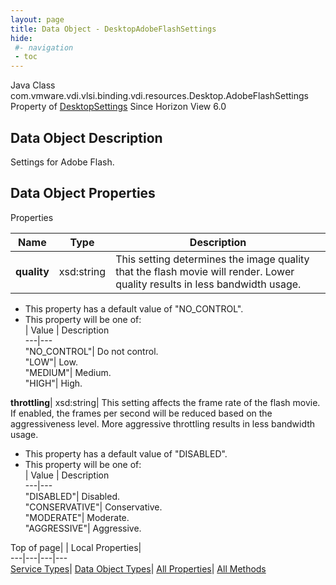 ```yaml
---
layout: page
title: Data Object - DesktopAdobeFlashSettings
hide:
 #- navigation
 - toc
---
```






Java Class
    com.vmware.vdi.vlsi.binding.vdi.resources.Desktop.AdobeFlashSettings
Property of
     [DesktopSettings](vdi.resources.Desktop.DesktopSettings.md#field_detail)
Since 
    Horizon View 6.0

## Data Object Description 

Settings for Adobe Flash. 

## Data Object Properties

Properties

Name |  Type |  Description   
---|---|---  
**quality**|  xsd:string|  This setting determines the image quality that the flash movie will render. Lower quality results in less bandwidth usage.   


  * This property has a default value of "NO_CONTROL".
  * This property will be one of:  
|  Value |  Description   
---|---  
"NO_CONTROL"| Do not control.  
"LOW"| Low.  
"MEDIUM"| Medium.  
"HIGH"| High.  

  
**throttling**|  xsd:string|  This setting affects the frame rate of the flash movie. If enabled, the frames per second will be reduced based on the aggressiveness level. More aggressive throttling results in less bandwidth usage.   


  * This property has a default value of "DISABLED".
  * This property will be one of:  
|  Value |  Description   
---|---  
"DISABLED"| Disabled.  
"CONSERVATIVE"| Conservative.  
"MODERATE"| Moderate.  
"AGGRESSIVE"| Aggressive.  

  
  
  
Top of page| | Local Properties|   
---|---|---|---  
[Service Types](index-mo_types.md)| [Data Object Types](index-do_types.md)| [All Properties](index-properties.md)| [All Methods](index-methods.md)  
  
  

